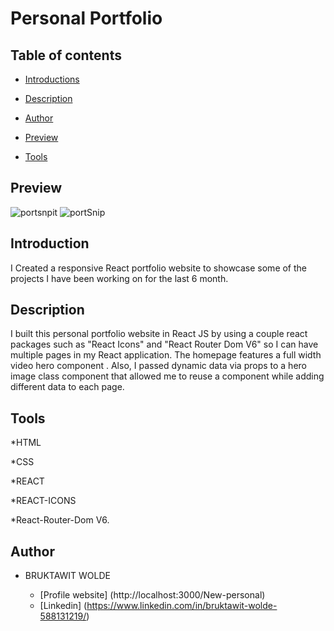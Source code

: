 # Personal Portfolio

## Table of contents
  
   * [Introductions](#Introduction)
   
   * [Description](#Description) 
   
   * [Author](#Author) 
   
   *  [Preview](#Preview) 
   
   * [Tools](#Tools) 
    
   

## Preview

![portsnpit](https://user-images.githubusercontent.com/93556946/196770831-3dd2c365-0abd-478f-b964-5366ef3a4d2e.PNG)
![portSnip](https://user-images.githubusercontent.com/93556946/196772596-c229dc93-4f9c-427d-a0a1-9a673dd0c03f.PNG)


## Introduction

I Created a responsive React portfolio website to showcase some of the projects I have been working on for the last 6 month. 

## Description
I built this  personal portfolio website in React JS by using a couple react packages such as "React Icons" and "React Router Dom V6" so I can have multiple pages in my React application. The homepage features a full width video hero component . Also, I passed dynamic data via props to a hero image class component that allowed me to reuse a component while adding different data to each page.

## Tools

*HTML

*CSS 

*REACT

*REACT-ICONS 

*React-Router-Dom V6.

## Author

* BRUKTAWIT WOLDE

   * [Profile website] (http://localhost:3000/New-personal)
   * [Linkedin] (https://www.linkedin.com/in/bruktawit-wolde-588131219/)
